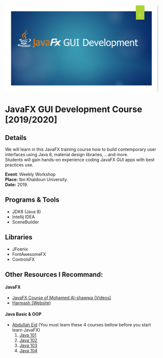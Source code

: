 ![Course Cover](course_cover.jpg)
# JavaFX GUI Development Course [2019/2020]
## Details
We will learn in this JavaFX training course how to build contemporary user interfaces using Java 8, material design libraries, ...and more.  
Students will gain hands-on experience coding JavaFX GUI apps with best practices use.
  
**Event**: Weekly Workshop    
**Place:** Ibn Khaldoun University.  
**Date:** 2019.

## Programs & Tools
* JDK8 (Java 8)
* Intellij IDEA
* SceneBuilder

## Libraries
* JFoenix
* FontAwesomeFX
* ControlsFX

## Other Resources I Recommand:
#### JavaFX
* [JavaFX Course of Mohamed Al-shawwa (Videos)](https://www.youtube.com/playlist?list=PLfJcnsgJ9GzLoom6zIikSVlL0CeKeHanI)
* [Harmash (Website)](https://harmash.com/javafx)

#### Java Basic & OOP
* [Abdullah Eid](http://abdullaheid.net) (You must learn these 4 courses bellow before you start learn JavaFX)
  1. [Java 101](https://www.youtube.com/playlist?list=PL28DDB2DCF87BEE43)
  2. [Java 102](https://www.youtube.com/playlist?list=PL138BE19EA2405C94)
  3. [Java 103](https://www.youtube.com/playlist?list=PLA94A6FB67AB4CD0D)
  4. [Java 104](https://www.youtube.com/playlist?list=PLqmVQqNLdVv11bup4o0bRR4zxG2Gu05gX)
